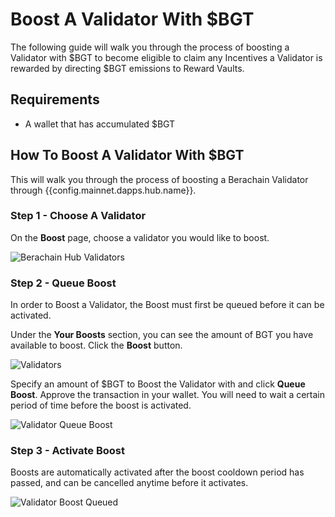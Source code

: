 <script setup>
  import config from '@berachain/config/constants.json';
</script>

# Boost A Validator With $BGT

The following guide will walk you through the process of boosting a Validator with $BGT to become eligible to claim any Incentives a Validator is rewarded by directing $BGT emissions to Reward Vaults.

## Requirements

- A wallet that has accumulated $BGT

## How To Boost A Validator With $BGT

This will walk you through the process of boosting a Berachain Validator through <a :href="config.mainnet.dapps.hub.url" target="_blank">{{config.mainnet.dapps.hub.name}}</a>.

### Step 1 - Choose A Validator

On the **Boost** page, choose a validator you would like to boost.

![Berachain Hub Validators](/assets/boost-validator-validators.png)

### Step 2 - Queue Boost

In order to Boost a Validator, the Boost must first be queued before it can be activated.

Under the **Your Boosts** section, you can see the amount of BGT you have available to boost. Click the **Boost** button.

![Validators](/assets/boost-validator-validator.png)

Specify an amount of $BGT to Boost the Validator with and click **Queue Boost**. Approve the transaction in your wallet.
You will need to wait a certain period of time before the boost is activated.

![Validator Queue Boost](/assets/boost-validator-queue-boost.png)

### Step 3 - Activate Boost

Boosts are automatically activated after the boost cooldown period has passed, and can be cancelled anytime before it activates.

![Validator Boost Queued](/assets/boost-validator-queued.png)
